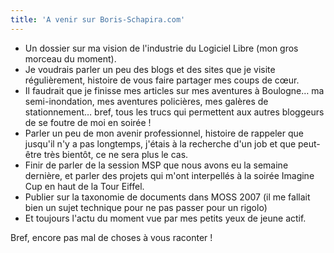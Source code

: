 ```yaml
---
title: 'A venir sur Boris-Schapira.com'
---
```


-   Un dossier sur ma vision de l'industrie du Logiciel Libre (mon gros morceau
    du moment).
-   Je voudrais parler un peu des blogs et des sites que je visite
    régulièrement, histoire de vous faire partager mes coups de cœur.
-   Il faudrait que je finisse mes articles sur mes aventures à Boulogne… ma
    semi-inondation, mes aventures policières, mes galères de stationnement…
    bref, tous les trucs qui permettent aux autres bloggeurs de se foutre de moi
    en soirée !
-   Parler un peu de mon avenir professionnel, histoire de rappeler que jusqu'il
    n'y a pas longtemps, j'étais à la recherche d'un job et que peut-être très
    bientôt, ce ne sera plus le cas.
-   Finir de parler de la session MSP que nous avons eu la semaine dernière, et
    parler des projets qui m'ont interpellés à la soirée Imagine Cup en haut de
    la Tour Eiffel.
-   Publier sur la taxonomie de documents dans MOSS 2007 (il me fallait bien un
    sujet technique pour ne pas passer pour un rigolo)
-   Et toujours l'actu du moment vue par mes petits yeux de jeune actif.

Bref, encore pas mal de choses à vous raconter !
